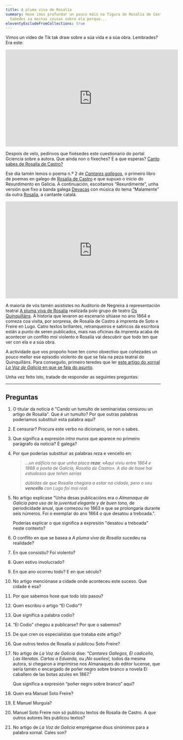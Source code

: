 ```yaml
---
title: A pluma viva de Rosalía
summary: Hoxe imos profundar un pouco máis na figura de Rosalía de Castro.
  Sabedes xa moitas cousas sobre ela porque...
eleventyExcludeFromCollections: true
---
```

Vimos un vídeo de Tik tak draw sobre a súa vida e a súa obra. Lembrades? Era este:

<iframe width="560" height="315" src="https://www.youtube.com/embed/Uib7oh1Sdog" frameborder="0" allow="accelerometer; autoplay; encrypted-media; gyroscope; picture-in-picture" allowfullscreen></iframe>

Despois de velo, pedinvos que fixésedes este cuestionario do portal Gciencia sobre a autora. Que aínda non o fixeches? E a que esperas?  [Canto sabes de Rosalía de Castro?](https://www.gciencia.com/historias-gc/canto-sabes-de-rosalia-de-castro/)

Ese día tamén lemos o poema n.º 2 de *[Cantares gallegos](http://bvg.udc.es/indice_paxinas.jsp?id_obra=CaGa++++1&id_edicion=CaGa++++1002&cabecera=%3Ca+href%3D%22ficha_obra.jsp%3Fid%3DCaGa%2B%2B%2B%2B1%26alias%3DRosal%25EDa%2Bde%2BCastro%22+class%3D%22nombreObraPaxina%22%3ECantares+Gallegos%3C%2Fa%3E&alias=Rosal%EDa+de+Castro&formato=texto)*, o primeiro libro de poemas en galego de [Rosalía de Castro](https://academia.gal/figuras-homenaxeadas/-/journal_content/56_INSTANCE_8klA/10157/23374) e que supuxo o inicio do Rexurdimento en Galicia. A continuación, escoitamos “Rexurdimente”, unha versión que fixo a banda galega [Devacas](https://devacas.gal/) con música do tema “Malamente” da outra [Rosalía](https://www.rosalia.com/), a cantante catalá.

<iframe width="560" height="315" src="https://www.youtube.com/embed/qkJBWfiYPTI" frameborder="0" allow="accelerometer; autoplay; encrypted-media; gyroscope; picture-in-picture" allowfullscreen></iframe>

A maioría de vós tamén asististes no Auditorio de Negreira á representación teatral [A pluma viva de Rosalía](http://www.concellodenegreira.gal/index.php/es/noticias/noticia/1744-teatro-polo-dia-de-rosalia) realizada polo grupo de teatro [Os Quinquilláns](http://nova.quinquillans.com/). A historia que levaron ao escenario sitúase no ano 1864 e comeza coa visita, por sorpresa, de Rosalía de Castro á imprenta de Soto e Freire en Lugo. Catro textos brillantes, retranqueiros e satíricos da escritora están a punto de seren publicados, mais nas oficinas da imprenta acaba de acontecer un conflito moi violento e Rosalía vai descubrir que todo ten que ver con ela e a súa obra.

A actividade que vos propoño hoxe ten como obxectivo que coñezades un pouco mellor ese episodio violento de que se fala na peza teatral do Quinquilláns. Para conseguilo, primeiro teredes que ler [este artigo do xornal *La Voz de Galicia* en que se fala do asunto](https://www.lavozdegalicia.es/noticia/lugo/lugo/2019/02/24/span-langglcando-tumulto-seminaristas-censurou-artigo-rosaliaspan/0003_201902L24C5991.htm).

Unha vez feito isto, tratade de responder as seguintes preguntas:

- - -

## Preguntas

1. O titular da noticia é "Cando un tumulto de seminaristas censurou un artigo de Rosalía". Que é un tumulto? Por que outras palabras poderiamos substituír esta palabra aquí? 
2. E censurar? Procura este verbo no dicionario, se non o sabes.
3. Que significa a expresión *intra muros* que aparece no primeiro parágrafo da noticia? É galega? 
4. Por que poderías substituír as palabras reza e vencello en:

   > *...un edificio no que unha placa **reza**: «Aquí viviu entre 1864 e 1868 a poeta de Galicia, Rosalía de Castro». 	A día de hoxe hai estudosos que teñen serias* 
   >
   > *dúbidas de que Rosalía chegara a estar na cidade, pero o seu **vencello** con Lugo foi moi real.*
5. No artigo explícase "Unha desas publicacións era o *Almanaque de Galicia para uso de la juventud elegante y de buen tono,* de periodicidade anual, que comezou no 1863 e que se prolongaría durante seis números. Foi o exemplar do ano 1864 o que desatou a treboada.". 

   Poderías explicar o que significa a expresión "desatou a treboada" neste contexto? 
6. O conflito en que se basea a *A pluma viva de Rosalía* sucedeu na realidade? 
7. En que consistiu? Foi violento?
8. Quen estivo involucrado? 
9. En que ano ocorreu todo? E en que século?
10. No artigo menciónase a cidade onde aconteceu este suceso. Que cidade é esa? 
11. Por que sabemos hoxe que todo isto pasou? 
12. Quen escribiu o artigo “El Codio”?
13. Que significa a palabra codio? 
14. “El Codio” chegou a publicarse? Por que o sabemos? 
15. De que cren os especialistas que trataba este artigo?
16. Que outros textos de Rosalía si publicou Soto Freire? 
17. No artigo de *La Voz de Galicia* dise: “*Cantares Gallegos,* *El cadiceño,* *Las literatas. Cartas a Eduarda,* ou *¡No sueñes!,* todos da mesma autora, si chegaron a imprimirse nos Almanaques do editor lucense, que sería tamén o encargado de poñer negro sobre branco a novela El caballero de las botas azules en 1867.” 

    Que significa a expresión “poñer negro sobre branco” aquí? 
18.  Quen era Manuel Soto Freire?
19. E Manuel Murguía? 
20. Manuel Soto Freire non só publicou textos de Rosalía de Castro. A que outros autores lles publicou textos?   
21. No artigo de *La Voz de Galicia* empréganse dous sinónimos para a palabra xornal. Cales son?